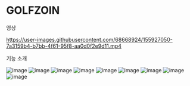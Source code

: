 # GOLFZOIN
영상

https://user-images.githubusercontent.com/68668924/155927050-7a3159b4-b7bb-4f61-95f8-aa0d0f2e9d11.mp4


기능 소개

![image](https://user-images.githubusercontent.com/68668924/131946401-ed7ce9d6-377c-4e1b-bec8-83204a364677.png)
![image](https://user-images.githubusercontent.com/68668924/131946376-40f66e0d-6026-4211-8156-85e80a7ce5ad.png)
![image](https://user-images.githubusercontent.com/68668924/131946424-0e7dad29-9923-4b74-a9c9-9c67ccca482c.png)
![image](https://user-images.githubusercontent.com/68668924/131946427-456fc927-646a-45a9-9f33-6bac14589cce.png)
![image](https://user-images.githubusercontent.com/68668924/131946432-3267e5cf-36e9-4b66-abe6-e87692512bdf.png)
![image](https://user-images.githubusercontent.com/68668924/131946435-3bc3834a-7e57-412d-a2f5-416221b1cb43.png)
![image](https://user-images.githubusercontent.com/68668924/131946439-983d1ddb-ec27-4db8-a9fc-058fdaa5297d.png)
![image](https://user-images.githubusercontent.com/68668924/131946444-b1e1cbb4-506c-4cfd-8ff7-8d3ffdf5a061.png)
![image](https://user-images.githubusercontent.com/68668924/131946447-c94ee643-3e33-4604-b1c4-4e8c6bf25626.png)









